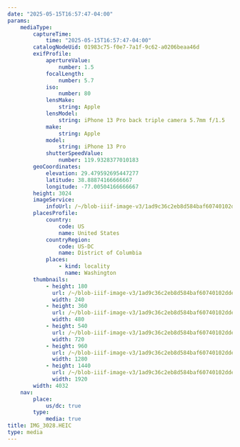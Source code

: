 ```yaml
---
date: "2025-05-15T16:57:47-04:00"
params:
    mediaType:
        captureTime:
            time: "2025-05-15T16:57:47-04:00"
        catalogNodeUid: 01983c75-f0e7-7a1f-9c62-a0206beaa46d
        exifProfile:
            apertureValue:
                number: 1.5
            focalLength:
                number: 5.7
            iso:
                number: 80
            lensMake:
                string: Apple
            lensModel:
                string: iPhone 13 Pro back triple camera 5.7mm f/1.5
            make:
                string: Apple
            model:
                string: iPhone 13 Pro
            shutterSpeedValue:
                number: 119.9328377010183
        geoCoordinates:
            elevation: 29.479592695447277
            latitude: 38.88874166666667
            longitude: -77.00504166666667
        height: 3024
        imageService:
            infoUrl: /~/blob-iiif-image-v3/1ad9c36c2eb8d584baf60740102dde13bcd7bf40574d7fa9cfad1918cf101ef1/info.json
        placesProfile:
            country:
                code: US
                name: United States
            countryRegion:
                code: US-DC
                name: District of Columbia
            places:
                - kind: locality
                  name: Washington
        thumbnails:
            - height: 180
              url: /~/blob-iiif-image-v3/1ad9c36c2eb8d584baf60740102dde13bcd7bf40574d7fa9cfad1918cf101ef1/full/240%2C180/0/default.jpg
              width: 240
            - height: 360
              url: /~/blob-iiif-image-v3/1ad9c36c2eb8d584baf60740102dde13bcd7bf40574d7fa9cfad1918cf101ef1/full/480%2C360/0/default.jpg
              width: 480
            - height: 540
              url: /~/blob-iiif-image-v3/1ad9c36c2eb8d584baf60740102dde13bcd7bf40574d7fa9cfad1918cf101ef1/full/720%2C540/0/default.jpg
              width: 720
            - height: 960
              url: /~/blob-iiif-image-v3/1ad9c36c2eb8d584baf60740102dde13bcd7bf40574d7fa9cfad1918cf101ef1/full/1280%2C960/0/default.jpg
              width: 1280
            - height: 1440
              url: /~/blob-iiif-image-v3/1ad9c36c2eb8d584baf60740102dde13bcd7bf40574d7fa9cfad1918cf101ef1/full/1920%2C1440/0/default.jpg
              width: 1920
        width: 4032
    nav:
        place:
            us/dc: true
        type:
            media: true
title: IMG_3028.HEIC
type: media
---
```

